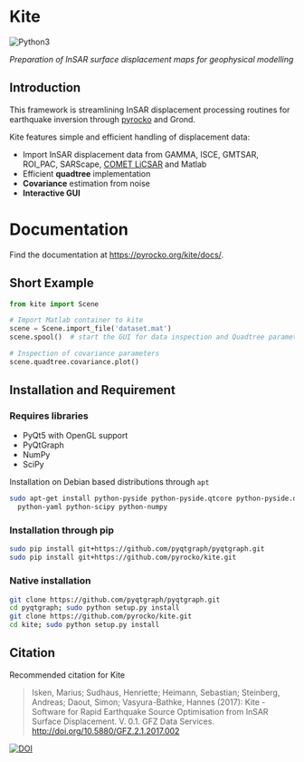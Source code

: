 # Kite
![Python3](https://img.shields.io/badge/python-3.x-brightgreen.svg)

_Preparation of InSAR surface displacement maps for geophysical modelling_

## Introduction
This framework is streamlining InSAR displacement processing routines for earthquake inversion through [pyrocko](https://www.pyrocko.org) and Grond.

Kite features simple and efficient handling of displacement data:

* Import InSAR displacement data from GAMMA, ISCE, GMTSAR, ROI_PAC, SARScape, [COMET LiCSAR](https://comet.nerc.ac.uk/COMET-LiCS-portal/) and Matlab
* Efficient **quadtree** implementation
* **Covariance** estimation from noise
* **Interactive GUI**

# Documentation
Find the documentation at https://pyrocko.org/kite/docs/.

## Short Example
```python
from kite import Scene

# Import Matlab container to kite
scene = Scene.import_file('dataset.mat')
scene.spool()  # start the GUI for data inspection and Quadtree parametrisation

# Inspection of covariance parameters
scene.quadtree.covariance.plot()
```

## Installation and Requirement

### Requires libraries

* PyQt5 with OpenGL support
* PyQtGraph
* NumPy
* SciPy

Installation on Debian based distributions through `apt`

```sh
sudo apt-get install python-pyside python-pyside.qtcore python-pyside.qtopengl\
  python-yaml python-scipy python-numpy
```

### Installation through pip

```sh
sudo pip install git+https://github.com/pyqtgraph/pyqtgraph.git
sudo pip install git+https://github.com/pyrocko/kite.git
```

### Native installation

```sh
git clone https://github.com/pyqtgraph/pyqtgraph.git
cd pyqtgraph; sudo python setup.py install
git clone https://github.com/pyrocko/kite.git
cd kite; sudo python setup.py install
```

## Citation
Recommended citation for Kite

> Isken, Marius; Sudhaus, Henriette; Heimann, Sebastian; Steinberg, Andreas; Daout, Simon; Vasyura-Bathke, Hannes (2017): Kite - Software for Rapid Earthquake Source Optimisation from InSAR Surface Displacement. V. 0.1. GFZ Data Services. http://doi.org/10.5880/GFZ.2.1.2017.002

[![DOI](https://img.shields.io/badge/DOI-10.5880%2FGFZ.2.1.2017.002-blue.svg)](http://doi.org/10.5880/GFZ.2.1.2017.002)
